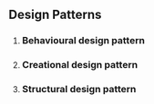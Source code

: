 ## Design Patterns

1. ### Behavioural design pattern
   
2. ### Creational design pattern
   
3. ### Structural design pattern
